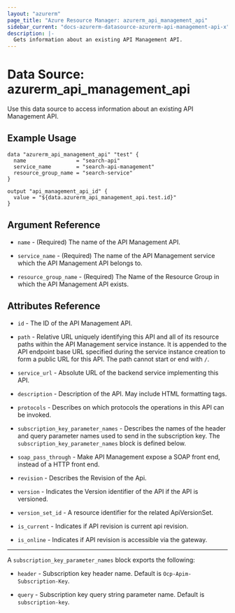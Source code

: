 ```yaml
---
layout: "azurerm"
page_title: "Azure Resource Manager: azurerm_api_management_api"
sidebar_current: "docs-azurerm-datasource-azurerm-api-management-api-x"
description: |-
  Gets information about an existing API Management API.
---
```


# Data Source: azurerm_api_management_api

Use this data source to access information about an existing API Management API.

## Example Usage

```hcl
data "azurerm_api_management_api" "test" {
  name                = "search-api"
  service_name        = "search-api-management"
  resource_group_name = "search-service"
}

output "api_management_api_id" {
  value = "${data.azurerm_api_management_api.test.id}"
}
```

## Argument Reference

* `name` - (Required) The name of the API Management API.

* `service_name` - (Required) The name of the API Management service which the API Management API belongs to.

* `resource_group_name` - (Required) The Name of the Resource Group in which the API Management API exists.

## Attributes Reference

* `id` - The ID of the API Management API.

* `path` - Relative URL uniquely identifying this API and all of its resource paths within the API Management service instance. It is appended to the API endpoint base URL specified during the service instance creation to form a public URL for this API. The path cannot start or end with `/`.

* `service_url` - Absolute URL of the backend service implementing this API.

* `description` - Description of the API. May include HTML formatting tags.

* `protocols` - Describes on which protocols the operations in this API can be invoked.

* `subscription_key_parameter_names` - Describes the names of the header and query parameter names used to send in the subscription key. The `subscription_key_parameter_names` block is defined below.

* `soap_pass_through` - Make API Management expose a SOAP front end, instead of a HTTP front end.

* `revision` - Describes the Revision of the Api.

* `version` - Indicates the Version identifier of the API if the API is versioned.

* `version_set_id` - A resource identifier for the related ApiVersionSet.

* `is_current` - Indicates if API revision is current api revision.

* `is_online` - Indicates if API revision is accessible via the gateway.

---

A `subscription_key_parameter_names` block exports the following:

* `header` - Subscription key header name. Default is `Ocp-Apim-Subscription-Key`.

* `query` - Subscription key query string parameter name. Default is `subscription-key`.
